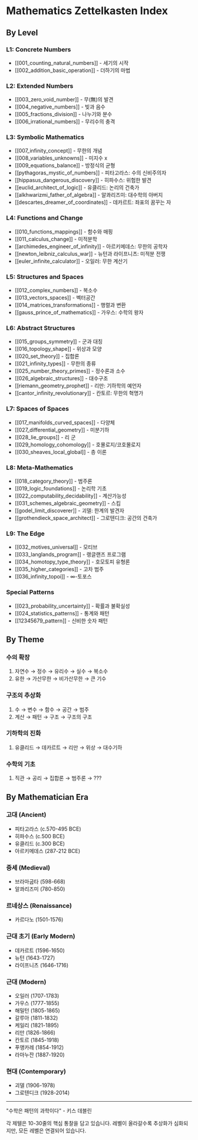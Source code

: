 # Mathematics Zettelkasten Index

## By Level

### L1: Concrete Numbers
- [[001_counting_natural_numbers]] - 세기의 시작
- [[002_addition_basic_operation]] - 더하기의 마법

### L2: Extended Numbers  
- [[003_zero_void_number]] - 무(無)의 발견
- [[004_negative_numbers]] - 빚과 음수
- [[005_fractions_division]] - 나누기와 분수
- [[006_irrational_numbers]] - 무리수의 충격

### L3: Symbolic Mathematics
- [[007_infinity_concept]] - 무한의 개념
- [[008_variables_unknowns]] - 미지수 x
- [[009_equations_balance]] - 방정식의 균형
- [[pythagoras_mystic_of_numbers]] - 피타고라스: 수의 신비주의자
- [[hippasus_dangerous_discovery]] - 히파수스: 위험한 발견
- [[euclid_architect_of_logic]] - 유클리드: 논리의 건축가  
- [[alkhwarizmi_father_of_algebra]] - 알콰리즈미: 대수학의 아버지
- [[descartes_dreamer_of_coordinates]] - 데카르트: 좌표의 꿈꾸는 자

### L4: Functions and Change
- [[010_functions_mappings]] - 함수와 매핑
- [[011_calculus_change]] - 미적분학
- [[archimedes_engineer_of_infinity]] - 아르키메데스: 무한의 공학자
- [[newton_leibniz_calculus_war]] - 뉴턴과 라이프니츠: 미적분 전쟁
- [[euler_infinite_calculator]] - 오일러: 무한 계산기

### L5: Structures and Spaces
- [[012_complex_numbers]] - 복소수
- [[013_vectors_spaces]] - 벡터공간  
- [[014_matrices_transformations]] - 행렬과 변환
- [[gauss_prince_of_mathematics]] - 가우스: 수학의 왕자

### L6: Abstract Structures
- [[015_groups_symmetry]] - 군과 대칭
- [[016_topology_shape]] - 위상과 모양
- [[020_set_theory]] - 집합론
- [[021_infinity_types]] - 무한의 종류
- [[025_number_theory_primes]] - 정수론과 소수
- [[026_algebraic_structures]] - 대수구조
- [[riemann_geometry_prophet]] - 리만: 기하학의 예언자
- [[cantor_infinity_revolutionary]] - 칸토르: 무한의 혁명가

### L7: Spaces of Spaces
- [[017_manifolds_curved_spaces]] - 다양체
- [[027_differential_geometry]] - 미분기하
- [[028_lie_groups]] - 리 군
- [[029_homology_cohomology]] - 호몰로지/코호몰로지
- [[030_sheaves_local_global]] - 층 이론

### L8: Meta-Mathematics  
- [[018_category_theory]] - 범주론
- [[019_logic_foundations]] - 논리학 기초
- [[022_computability_decidability]] - 계산가능성
- [[031_schemes_algebraic_geometry]] - 스킴
- [[godel_limit_discoverer]] - 괴델: 한계의 발견자
- [[grothendieck_space_architect]] - 그로텐디크: 공간의 건축가

### L9: The Edge
- [[032_motives_universal]] - 모티브
- [[033_langlands_program]] - 랭글랜즈 프로그램
- [[034_homotopy_type_theory]] - 호모토피 유형론
- [[035_higher_categories]] - 고차 범주
- [[036_infinity_topoi]] - ∞-토포스

### Special Patterns
- [[023_probability_uncertainty]] - 확률과 불확실성
- [[024_statistics_patterns]] - 통계와 패턴
- [[12345679_pattern]] - 신비한 숫자 패턴

## By Theme

### 수의 확장
1. 자연수 → 정수 → 유리수 → 실수 → 복소수
2. 유한 → 가산무한 → 비가산무한 → 큰 기수

### 구조의 추상화  
1. 수 → 변수 → 함수 → 공간 → 범주
2. 계산 → 패턴 → 구조 → 구조의 구조

### 기하학의 진화
1. 유클리드 → 데카르트 → 리만 → 위상 → 대수기하

### 수학의 기초
1. 직관 → 공리 → 집합론 → 범주론 → ???

## By Mathematician Era

### 고대 (Ancient)
- 피타고라스 (c.570-495 BCE)
- 히파수스 (c.500 BCE)
- 유클리드 (c.300 BCE)  
- 아르키메데스 (287-212 BCE)

### 중세 (Medieval)
- 브라마굽타 (598-668)
- 알콰리즈미 (780-850)

### 르네상스 (Renaissance)
- 카르다노 (1501-1576)

### 근대 초기 (Early Modern)
- 데카르트 (1596-1650)
- 뉴턴 (1643-1727)
- 라이프니츠 (1646-1716)

### 근대 (Modern)
- 오일러 (1707-1783)
- 가우스 (1777-1855)
- 해밀턴 (1805-1865)
- 갈루아 (1811-1832)
- 케일리 (1821-1895)
- 리만 (1826-1866)
- 칸토르 (1845-1918)
- 푸앵카레 (1854-1912)
- 라마누잔 (1887-1920)

### 현대 (Contemporary)  
- 괴델 (1906-1978)
- 그로텐디크 (1928-2014)

---

"수학은 패턴의 과학이다" - 키스 데블린

각 제텔은 10-30줄의 핵심 통찰을 담고 있습니다. 
레벨이 올라갈수록 추상화가 심화되지만, 모든 레벨은 연결되어 있습니다.